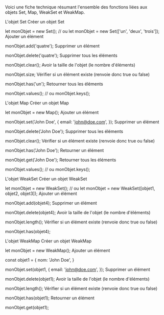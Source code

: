 Voici une fiche technique résumant l'ensemble des fonctions liées aux objets Set, Map, WeakSet et WeakMap.



L'objet Set
Créer un objet Set

let monObjet = new Set();
// ou
let monObjet = new Set(['un', 'deux', 'trois']);
Ajouter un élément

monObjet.add('quatre');
Supprimer un élément

monObjet.delete('quatre');
Supprimer tous les éléments

monObjet.clear();
Avoir la taille de l'objet (le nombre d'éléments)

monObjet.size;
Vérifier si un élément existe (renvoie donc true ou false)

monObjet.has('un');
Retourner tous les éléments

monObjet.values();
// ou
monObjet.keys();


L'objet Map
Créer un objet Map

let monObjet = new Map();
Ajouter un élément

monObjet.set('John Doe', {
    email: 'john@doe.com',
});
Supprimer un élément

monObjet.delete('John Doe');
Supprimer tous les éléments

monObjet.clear();
Vérifier si un élément existe (renvoie donc true ou false)

monObjet.has('John Doe');
Retourner un élément

monObjet.get('John Doe');
Retourner tous les éléments

monObjet.values();
// ou
monObjet.keys();


L'objet WeakSet
Créer un objet WeakSet

let monObjet = new WeakSet();
// ou
let monObjet = new WeakSet([objet1, objet2, objet3]);
Ajouter un élément

monObjet.add(objet4);
Supprimer un élément

monObjet.delete(objet4);
Avoir la taille de l'objet (le nombre d'éléments)

monObjet.length();
Vérifier si un élément existe (renvoie donc true ou false)

monObjet.has(objet4);


L'objet WeakMap
Créer un objet WeakMap

let monObjet = new WeakMap();
Ajouter un élément

const objet1 = {
    nom: 'John Doe',
}
 
monObjet.set(objet1, {
    email: 'john@doe.com',
});
Supprimer un élément

monObjet.delete(objet1);
Avoir la taille de l'objet (le nombre d'éléments)

monObjet.length();
Vérifier si un élément existe (renvoie donc true ou false)

monObjet.has(objet1);
Retourner un élément

monObjet.get(objet1);
